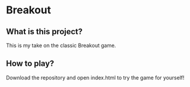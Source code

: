 # Breakout

## What is this project?
This is my take on the classic Breakout game.

## How to play?
Download the repository and open index.html to try the game for yourself!
